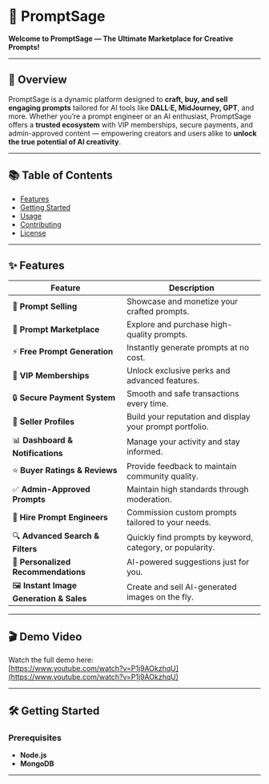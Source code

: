 # 🚀 PromptSage

**Welcome to PromptSage — The Ultimate Marketplace for Creative Prompts!**

---

## 🌟 Overview

PromptSage is a dynamic platform designed to **craft, buy, and sell engaging prompts** tailored for AI tools like **DALL·E, MidJourney, GPT**, and more. Whether you’re a prompt engineer or an AI enthusiast, PromptSage offers a **trusted ecosystem** with VIP memberships, secure payments, and admin-approved content — empowering creators and users alike to **unlock the true potential of AI creativity**.

---

## 📚 Table of Contents

- [Features](#features)
- [Getting Started](#getting-started)
- [Usage](#usage)
- [Contributing](#contributing)
- [License](#license)

---

## ✨ Features

| Feature                        | Description                                                    |
|-------------------------------|----------------------------------------------------------------|
| 🎨 **Prompt Selling**          | Showcase and monetize your crafted prompts.                    |
| 🛒 **Prompt Marketplace**      | Explore and purchase high-quality prompts.                     |
| ⚡ **Free Prompt Generation**  | Instantly generate prompts at no cost.                         |
| 💎 **VIP Memberships**         | Unlock exclusive perks and advanced features.                  |
| 🔒 **Secure Payment System**   | Smooth and safe transactions every time.                       |
| 👤 **Seller Profiles**         | Build your reputation and display your prompt portfolio.       |
| 📊 **Dashboard & Notifications** | Manage your activity and stay informed.                     |
| ⭐ **Buyer Ratings & Reviews** | Provide feedback to maintain community quality.                |
| ✅ **Admin-Approved Prompts**  | Maintain high standards through moderation.                    |
| 🤝 **Hire Prompt Engineers**   | Commission custom prompts tailored to your needs.              |
| 🔍 **Advanced Search & Filters** | Quickly find prompts by keyword, category, or popularity.   |
| 🧠 **Personalized Recommendations** | AI-powered suggestions just for you.                     |
| 🖼️ **Instant Image Generation & Sales** | Create and sell AI-generated images on the fly.        |

---

## 🎬 Demo Video

Watch the full demo here:  
[https://www.youtube.com/watch?v=P1j9AOkzhqU](https://www.youtube.com/watch?v=P1j9AOkzhqU)

---

## 🛠️ Getting Started

### Prerequisites

- **Node.js** 
- **MongoDB**

---
